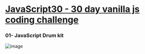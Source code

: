 # <a href="https://javascript30.com/"> JavaScript30 - 30 day vanilla js coding challenge</a>

### 01- JavaScript Drum kit 

![image](https://user-images.githubusercontent.com/41484638/155865651-21ca3b63-caf6-4155-bea5-0a2e48825b33.png)

